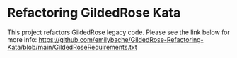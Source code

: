 # Refactoring GildedRose Kata

This project refactors GildedRose legacy code.
Please see the link below for more info:
https://github.com/emilybache/GildedRose-Refactoring-Kata/blob/main/GildedRoseRequirements.txt

